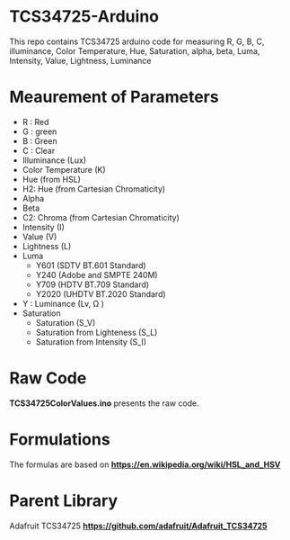 # TCS34725-Arduino
This repo contains TCS34725 arduino code for measuring R, G, B, C, illuminance, Color Temperature, Hue, Saturation, alpha, beta, Luma, Intensity, Value, Lightness, Luminance


# Meaurement of Parameters

* R : Red
* G : green
* B : Green
* C : Clear
* Illuminance (Lux)
* Color Temperature (K)
* Hue (from HSL)
* H2: Hue (from Cartesian Chromaticity)
* Alpha
* Beta
* C2: Chroma (from Cartesian Chromaticity)
* Intensity (I)
* Value (V)
* Lightness (L)
* Luma
  *  Y601 (SDTV BT.601 Standard)
  *  Y240 (Adobe and SMPTE 240M)
  *  Y709 (HDTV BT.709 Standard)
  *  Y2020 (UHDTV BT.2020 Standard)
* Y : Luminance (Lv, Ω )
* Saturation
  *  Saturation (S_V)
  *  Saturation from Lighteness (S_L)
  *  Saturation from Intensity (S_I)


# Raw Code

**TCS34725ColorValues.ino** presents the raw code.


# Formulations

The formulas are based on **https://en.wikipedia.org/wiki/HSL_and_HSV**

# Parent Library

Adafruit TCS34725 **https://github.com/adafruit/Adafruit_TCS34725**
